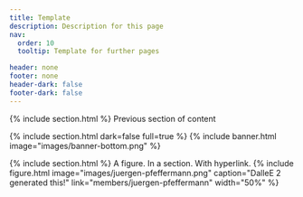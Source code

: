 ```yaml
---
title: Template
description: Description for this page
nav:
  order: 10
  tooltip: Template for further pages

header: none
footer: none
header-dark: false
footer-dark: false
---
```


{% include section.html %}
Previous section of content

{%
  include section.html
  dark=false
  full=true
%}
{%
include banner.html
image="images/banner-bottom.png"
%}

{% include section.html %}
A figure. In a section. With hyperlink.
{%
include figure.html
image="images/juergen-pfeffermann.png"
caption="DalleE 2 generated this!"
link="members/juergen-pfeffermann"
width="50%"
%}
